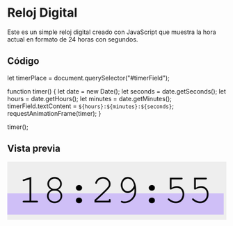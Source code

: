 # Reloj Digital

Este es un simple reloj digital creado con JavaScript que muestra la hora actual en formato de 24 horas con segundos.

## Código
let timerPlace = document.querySelector("#timerField");

function timer() {
  let date = new Date();
  let seconds = date.getSeconds();
  let hours = date.getHours();
  let minutes = date.getMinutes();
  timerField.textContent = `${hours}:${minutes}:${seconds}`;
  requestAnimationFrame(timer);
}

timer();
## Vista previa

<img src="img-reloj.PNG">